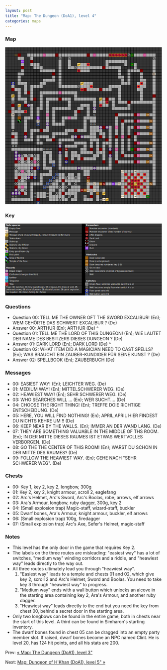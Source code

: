 ```yaml
---
layout: post
title: "Map: The Dungeon (DoA1), level 4"
categories: maps
---
```


### Map

![Dungeons of Avalon, dungeon level 4 map](../images/doa1-d4.png "Dungeon level 4 map")

### Key

![Dungeons of Avalon, map key](../images/doa1-key.png "Map key")

### Questions

* Question 00: TELL ME THE OWNER OFT THE SWORD EXCALIBUR! (En);
      WEM GEH&Ouml;RTE DAS SCHWERT EXCALIBUR ? (De)
* Answer 00: ARTHUR (En);
      ARTHUR (De)
^
* Question 01: TELL ME THE LORD OF THIS DUNGEON! (En);
      WIE LAUTET DER NAME DES BESITZERS DIESES DUNGEON ? (De)
* Answer 01: DARK LORD (En);
      DARK LORD (De)
^
* Question 02: WHAT ITEM DID A MAGICIAN NEED TO CAST SPELLS? (En);
      WAS BRAUCHT EIN ZAUBER-KUNDIGER F&Uuml;R SEINE KUNST ? (De)
* Answer 02: SPELLBOOK (En);
      ZAUBERBUCH (De)

### Messages

* 00: EASIEST WAY! (En);
      LEICHTER WEG. (De)
* 01: MEDIUM WAY! (En);
      MITTELSCHWERER WEG. (De)
* 02: HEAWIEST WAY! (En);
      SEHR SCHWERER WEG. (De)
* 03: WHO SEARCHES WILL ... (En);
      WER SUCHT.... (De)
* 04: CHOOSE THE RIGHT THING! (En);
      TREFFE DOIE RICHTIGE ENTSCHEIDUNG. (De)
* 05: HERE, YOU WILL FIND NOTHING! (En);
      APRIL,APRIL HIER FINDEST DU NICHTS KEHRE UM !! (De)
* 06: KEEP NEAR BY THE WALLS. (En);
      IMMER AN DER WAND LANG. (De)
* 07: THEY ARE SOMETHING VALUABLE IN THE MIDDLE OF THS ROOM. (En);
      IN DER MITTE DIESES RAUMES IST ETWAS WERTVOLLES VERBORGEN. (De)
* 08: GO THE THE CENTER OF THIS ROOM! (En);
      WARST DU SCHON IN DER MITTE DES RAUMES? (De)
* 09: FOLLOW THE HEAWIEST WAY. (En);
      GEHE NACH "SEHR SCHWERER WEG". (De)

### Chests

* 00: Key 1, key 2, key 2, longbow, 300g
* 01: Key 2, key 2, knight armour, scroll 2, eaglefang
* 02: Arc's Helmet, Arc's Sword, Arc's Boolas, robe, arrows, elf arrows
* 03: Ara's Armour, longbow, ruby dagger, 300g, key 2
* 04: (Small explosion trap) Magic-staff, wizard-staff, buckler
* 05: Dwarf bones, Ara's Armour, knight armour, buckler, elf arrows
* 06: (Small explosion trap) 100g, firedagger
* 07: (Small explosion trap) Arc's Axe, Sefer's Helmet, magic-staff

### Notes

* This level has the only door in the game that requires Key 2.
* The labels on the three routes are misleading: "easiest way" has a lot of
  switches, "medium way" winding corridors and a riddle, and "heawiest way"
  leads directly to the way out.
* All three routes ultimately lead you through "heawiest way".
  1. "Easiest way" leads to a temple and chests 01 and 02, which give
  key 2, scroll 2 and Arc's Helmet, Sword and Boolas. You need to take key 3
  through "heawiest way" to progress.
  2. "Medium way" ends with a wall button which unlocks an alcove in the
  starting area containing key 2, Ara's Armour, and another ruby dagger.
  3. "Heawiest way" leads directly to the end but you need the key from
  chest 00, behind a secret door in the starting area.
* Only two longbows can be found in the entire game, both in chests near the
  start of this level. A third can be found in Simharon's starting
  inventory.
* The dwarf bones found in chest 05 can be dragged into an empty party member
  slot. If raised, dwarf bones become an NPC named Clint. He is level 20, has
  124 hit points, and all his stats are 200.

Prev: [&laquo; Map: The Dungeon (DoA1), level 3"](doa1-dungeon3.html)

Next: [Map: Dungeon of H'Khan (DoA1), level 5" &raquo;](doa1-dungeon5.html)
